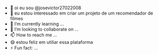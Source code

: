 - 👋 oi eu sou @josevictor27022008
- 👀 eu estou interessado em criar um projeto de um recomendador de filmes 
- 🌱 I’m currently learning ...
- 💞️ I’m looking to collaborate on ...
- 📫 How to reach me ...
- 😄 estou feliz em utiliar essa plataforma
- ⚡ Fun fact: ...

<!---
josevictor27022008/josevictor27022008 is a ✨ special ✨ repository because its `README.md` (this file) appears on your GitHub profile.
You can click the Preview link to take a look at your changes.
--->
